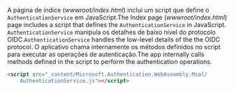 <span data-ttu-id="ea6b1-101">A página de índice (*wwwroot/index.html*) inclui um script que define o `AuthenticationService` em JavaScript.</span><span class="sxs-lookup"><span data-stu-id="ea6b1-101">The Index page (*wwwroot/index.html*) page includes a script that defines the `AuthenticationService` in JavaScript.</span></span> <span data-ttu-id="ea6b1-102">`AuthenticationService` manipula os detalhes de baixo nível do protocolo OIDC.</span><span class="sxs-lookup"><span data-stu-id="ea6b1-102">`AuthenticationService` handles the low-level details of the the OIDC protocol.</span></span> <span data-ttu-id="ea6b1-103">O aplicativo chama internamente os métodos definidos no script para executar as operações de autenticação.</span><span class="sxs-lookup"><span data-stu-id="ea6b1-103">The app internally calls methods defined in the script to perform the authentication operations.</span></span>

```html
<script src="_content/Microsoft.Authentication.WebAssembly.Msal/
    AuthenticationService.js"></script>
```

